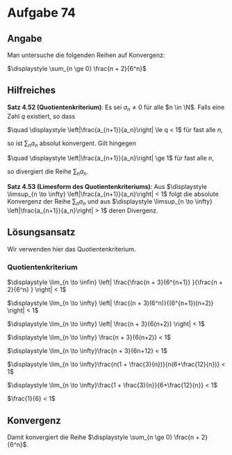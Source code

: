 # Aufgabe 74
## Angabe

Man untersuche die folgenden Reihen auf Konvergenz: 

$\displaystyle \sum_{n \ge 0} \frac{n + 2}{6^n}$

## Hilfreiches

**Satz 4.52 (Quotientenkriterium)**:
Es sei $a_n \neq 0$ für alle $n \in \N$. Falls eine Zahl $q$ existiert, so dass

$\quad \displaystyle \left|\frac{a_{n+1}}{a_n}\right| \le q < 1$ für fast alle $n$,

so ist $\sum_n a_n$ absolut konvergent. Gilt hingegen

$\quad \displaystyle \left|\frac{a_{n+1}}{a_n}\right| \ge 1$ für fast alle $n$,

so divergiert die Reihe $\sum_n a_n$.

**Satz 4.53 (Limesform des Quotientenkriteriums)**:
Aus $\displaystyle \limsup_{n \to \infty} \left|\frac{a_{n+1}}{a_n}\right| < 1$ folgt die absolute Konvergenz der Reihe $\displaystyle \sum_n a_n$ und aus $\displaystyle \limsup_{n \to \infty} \left|\frac{a_{n+1}}{a_n}\right| > 1$ deren Divergenz.

## Lösungsansatz

Wir verwenden hier das Quotientenkriterium.

### Quotientenkriterium

$\displaystyle \lim_{n \to \infin} \left| \frac{\frac{n + 3}{6^{n+1}} }{\frac{n + 2}{6^n} } \right| < 1$

$\displaystyle \lim_{n \to \infty} \left| \frac{(n + 3)(6^n)}{(6^{n+1})(n+2)} \right| < 1$

$\displaystyle \lim_{n \to \infty} \left| \frac{n + 3}{6(n+2)} \right| < 1$

$\displaystyle \lim_{n \to \infty} \frac{n + 3}{6(n+2)} < 1$

$\displaystyle \lim_{n \to \infty}\frac{n + 3}{6n+12} < 1$

$\displaystyle \lim_{n \to \infty}\frac{n(1 + \frac{3}{n})}{n(6+\frac{12}{n})} < 1$

$\displaystyle \lim_{n \to \infty}\frac{1 + \frac{3}{n}}{6+\frac{12}{n}} < 1$

$\frac{1}{6} < 1$

## Konvergenz

Damit konvergiert die Reihe $\displaystyle \sum_{n \ge 0} \frac{n + 2}{6^n}$.
